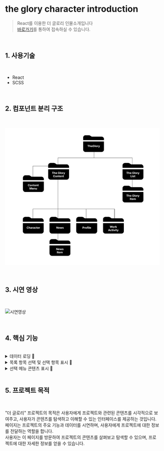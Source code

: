 # the glory character introduction

> React를 이용한 더 글로리 인물소개입니다  
> [바로가기](https://chugyeong.github.io/toy-project/the-glory/build/)를 통하여 접속하실 수 있습니다.

<br>

## 1. 사용기술

<br>

-  React
-  SCSS

<br>

## 2. 컴포넌트 분리 구조

<br>

![컴포넌트분리구조](./md_images/구조.jpg)

<br>

## 3. 시연 영상

<br>

![시연영상](./md_images/시연영상.gif)

<br>

## 4. 핵심 기능

<br>

<details>
<summary>데이터 로딩 &#128204;</summary>
<div markdown="1">

<br>

```js
import dataList from '../assets/api/dataList';
const [data, setData] = useState(dataList);
```

-  페이지가 로드될 때, "dataList"라는 데이터를 가져와서 초기 데이터로 설정합니다.
-  이 데이터에는 캐릭터 정보, 프로필 정보, 작품 활동 정보, 관련 뉴스 정보 등이 포함됩니다.

</div>
</details>

<details>
<summary>목록 항목 선택 및 선택 항목 표시 &#128204;</summary>
<div markdown="1">

<br>

```js
const onShow = id => {
   setData(data.map(item => (item.id === id ? { ...item, isChk: true } : { ...item, isChk: false })));
};

const TheGloryItem = ({ item, onShow }) => {
   const { id, name, imgUrl, isChk } = item;
   return (
      <li
         data-id={id}
         className={isChk ? 'on' : ''}
         onClick={() => {
            onShow(id);
         }}>
         <div className="imgBox">
            <img src={imgUrl} alt={name} />
         </div>
         <p>{name}</p>
      </li>
   );
};
```

-  이 컴포넌트는 각 아이템에 대한 리스트 아이템을 렌더링하고, 선택한 아이템에 대해 isChk 값을 설정하여 스타일을 변경할 수 있습니다.
-  사용자가 아이템을 클릭하면 onShow 함수가 호출되어 선택한 아이템을 동적으로 표시합니다.

</div>
</details>

<details>
<summary>선택 메뉴 콘텐츠 표시 &#128204;</summary>
<div markdown="1">

<br>

```js
const TheGloryContent = ({ data }) => {
   const [menus, setMenus] = useState([
      { title: '캐릭터소개', isChk: true },
      { title: '프로필', isChk: false },
      { title: '작품활동', isChk: false },
      { title: '관련뉴스', isChk: false },
   ]);

   const onMenu = title => {
      setMenus(menus.map(item => (item.title === title ? { ...item, isChk: true } : { ...item, isChk: false })));
   };

   useEffect(() => {
      setMenus(menus.map(item => (item.title === '캐릭터소개' ? { ...item, isChk: true } : { ...item, isChk: false })));
      return;
   }, [data]);

   return (
      <div className="content">
         <ContentMenu menus={menus} onMenu={onMenu} />
         {menus[0].isChk && <Character data={data} />}
         {menus[1].isChk && <Profile profile={data.profile} />}
         {menus[2].isChk && <WorkActivity workActivity={data.workActivity} />}
         {menus[3].isChk && <News news={data.news} />}
      </div>
   );
};
```

-  이 컴포넌트는 여러 개의 탭을 가진 콘텐츠 영역을 렌더링하여 사용자가 다양한 콘텐츠 섹션 간에 전환할 수 있게 합니다. 아래는 코드의 기능에 대한 설명입니다.
   -  컴포넌트 내에서 menus라는 상태 변수를 선언합니다. 이 변수는 메뉴 아이템의 배열을 저장합니다. 각 메뉴 아이템은 title과 현재 선택된지 여부를 나타내는 isChk 속성을 가지고 있습니다.
   -  onMenu 함수는 메뉴 아이템 클릭을 처리하기 위해 정의됩니다. 메뉴 아이템이 클릭되면 menus 상태를 업데이트하여 선택된 항목을 반영합니다.
   -  useEffect 훅은 data prop이 변경될 때 초기 선택된 메뉴 아이템을 "캐릭터소개"로 설정하기 위해 사용됩니다.
   -  컴포넌트는 "content"라는 클래스 이름을 가진 div 요소를 렌더링합니다.
   -  ContentMenu 컴포넌트를 렌더링하고 menus 상태와 onMenu 함수를 prop으로 전달합니다.
   -  선택된 메뉴 항목에 따라 콘텐츠를 조건부로 렌더링합니다. 각 콘텐츠 섹션(Character, Profile, WorkActivity, News)은 data prop에서 관련 데이터를 받습니다.
   -  렌더링된 콘텐츠 섹션은 menus 상태의 각 메뉴 아이템의 isChk 속성에 따라 결정됩니다.

</div>
</details>

<br>

## 5. 프로젝트 목적

<br>

"더 글로리" 프로젝트의 목적은 사용자에게 프로젝트와 관련된 콘텐츠를 시각적으로 보여주고, 사용자가 콘텐츠를 탐색하고 이해할 수 있는 인터페이스를 제공하는 것입니다.  
페이지는 프로젝트의 주요 기능과 데이터를 시연하며, 사용자에게 프로젝트에 대한 정보를 전달하는 역할을 합니다.  
사용자는 이 페이지를 방문하여 프로젝트의 콘텐츠를 살펴보고 탐색할 수 있으며, 프로젝트에 대한 자세한 정보를 얻을 수 있습니다.
